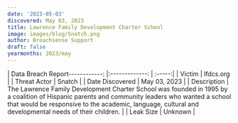 ```yaml
---
date: '2023-05-03'
discovered: May 03, 2023
title: Lawrence Family Development Charter School
image: images/blog/Snatch.png
author: Breachsense Support
draft: false
yearmonths: 2023/may
---
```


| Data Breach Report------------:     |:-------------:    | :-----:|
| Victim      | lfdcs.org      | 
| Threat Actor      | Snatch      | 
| Date Discovered      | May 03, 2023      | 
| Description      | The Lawrence Family Development Charter School was founded in 1995 by a coalition of Hispanic parents and community leaders who wanted a school that would be responsive to the academic, language, cultural and developmental needs of their children.      | 
| Leak Size      | Unknown      | 

